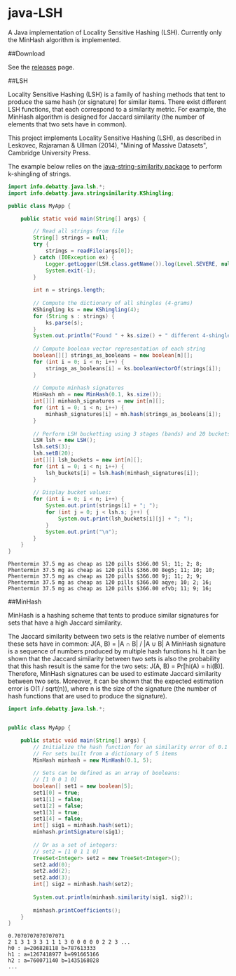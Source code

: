 # java-LSH

A Java implementation of Locality Sensitive Hashing (LSH). Currently only the MinHash algorithm is implemented.

##Download

See the [releases](https://github.com/tdebatty/java-LSH/releases) page.

##LSH

Locality Sensitive Hashing (LSH) is a family of hashing methods that tent to produce the same hash (or signature) for similar items. There exist different LSH functions, that each correspond to a similarity metric. For example, the MinHash algorithm is designed for Jaccard similarity (the number of elements that two sets have in common).

This project implements Locality Sensitive Hashing (LSH), as described in Leskovec, Rajaraman & Ullman (2014), "Mining of Massive Datasets", Cambridge University Press.

The example below relies on the [java-string-similarity package](https://github.com/tdebatty/java-string-similarity) to perform k-shingling of strings.

```java
import info.debatty.java.lsh.*;
import info.debatty.java.stringsimilarity.KShingling;

public class MyApp {

    public static void main(String[] args) {

        // Read all strings from file
        String[] strings = null;
        try {
            strings = readFile(args[0]);
        } catch (IOException ex) {
            Logger.getLogger(LSH.class.getName()).log(Level.SEVERE, null, ex);
            System.exit(-1);
        }
        
        int n = strings.length;
        
        // Compute the dictionary of all shingles (4-grams)
        KShingling ks = new KShingling(4);
        for (String s : strings) {
            ks.parse(s);
        }
        System.out.println("Found " + ks.size() + " different 4-shingles...\n");
        
        // Compute boolean vector representation of each string
        boolean[][] strings_as_booleans = new boolean[n][];
        for (int i = 0; i < n; i++) {
            strings_as_booleans[i] = ks.booleanVectorOf(strings[i]);
        }
        
        // Compute minhash signatures
        MinHash mh = new MinHash(0.1, ks.size());
        int[][] minhash_signatures = new int[n][];
        for (int i = 0; i < n; i++) {
            minhash_signatures[i] = mh.hash(strings_as_booleans[i]);
        }
        
        // Perform LSH bucketting using 3 stages (bands) and 20 buckets per band
        LSH lsh = new LSH();
        lsh.setS(3);
        lsh.setB(20);
        int[][] lsh_buckets = new int[n][];
        for (int i = 0; i < n; i++) {
            lsh_buckets[i] = lsh.hash(minhash_signatures[i]);
        }
        
        // Display bucket values:
        for (int i = 0; i < n; i++) {
            System.out.print(strings[i] + "; ");
            for (int j = 0; j < lsh.s; j++) {
                System.out.print(lsh_buckets[i][j] + "; ");
            }
            System.out.print("\n");
        }
    }
}
```

```
Phentermin 37.5 mg as cheap as 120 pills $366.00 5l; 11; 2; 8; 
Phentermin 37.5 mg as cheap as 120 pills $366.00 8eg5; 11; 10; 10; 
Phentermin 37.5 mg as cheap as 120 pills $366.00 9j; 11; 2; 9; 
Phentermin 37.5 mg as cheap as 120 pills $366.00 aqye; 10; 2; 16; 
Phentermin 37.5 mg as cheap as 120 pills $366.00 efvb; 11; 9; 16; 
```

##MinHash

MinHash is a hashing scheme that tents to produce similar signatures for sets that have a high Jaccard similarity.

The Jaccard similarity between two sets is the relative number of elements these sets have in common: J(A, B) = |A ∩ B| / |A ∪ B| A MinHash signature is a sequence of numbers produced by multiple hash functions hi. It can be shown that the Jaccard similarity between two sets is also the probability that this hash result is the same for the two sets: J(A, B) = Pr[hi(A) = hi(B)]. Therefore, MinHash signatures can be used to estimate Jaccard similarity between two sets. Moreover, it can be shown that the expected estimation error is O(1 / sqrt(n)), where n is the size of the signature (the number of hash functions that are used to produce the signature).


```java
import info.debatty.java.lsh.*;


public class MyApp {

    public static void main(String[] args) {
        // Initialize the hash function for an similarity error of 0.1
        // For sets built from a dictionary of 5 items
        MinHash minhash = new MinHash(0.1, 5);
        
        // Sets can be defined as an array of booleans:
        // [1 0 0 1 0]
        boolean[] set1 = new boolean[5];
        set1[0] = true;
        set1[1] = false;
        set1[2] = false;
        set1[3] = true;
        set1[4] = false;
        int[] sig1 = minhash.hash(set1);
        minhash.printSignature(sig1);
        
        // Or as a set of integers:
        // set2 = [1 0 1 1 0]
        TreeSet<Integer> set2 = new TreeSet<Integer>();
        set2.add(0);
        set2.add(2);
        set2.add(3);
        int[] sig2 = minhash.hash(set2);
        
        System.out.println(minhash.similarity(sig1, sig2));
        
        minhash.printCoefficients();
    }
}
```

```
0.7070707070707071
2 1 3 1 3 3 1 1 1 3 0 0 0 0 0 2 2 3 ...
h0 : a=206828118 b=787613333
h1 : a=1267418977 b=991665166
h2 : a=760071140 b=1435168028
...
```